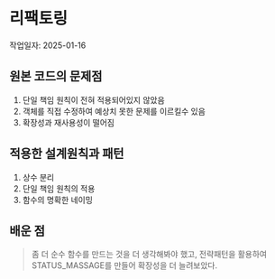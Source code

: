 # 리팩토링

작업일자: 2025-01-16

## 원본 코드의 문제점

1. 단일 책임 원칙이 전혀 적용되어있지 않았음
2. 객체를 직접 수정하여 예상치 못한 문제를 이르킬수 있음
3. 확장성과 재사용성이 떨어짐

## 적용한 설계원칙과 패턴

1. 상수 분리
2. 단일 책임 원칙의 적용
3. 함수의 명확한 네이밍

## 배운 점

> 좀 더 순수 함수를 만드는 것을 더 생각해봐야 했고,
> 전략패턴을 활용하여 STATUS_MASSAGE를 만들어 확장성을 더 늘려보았다.
